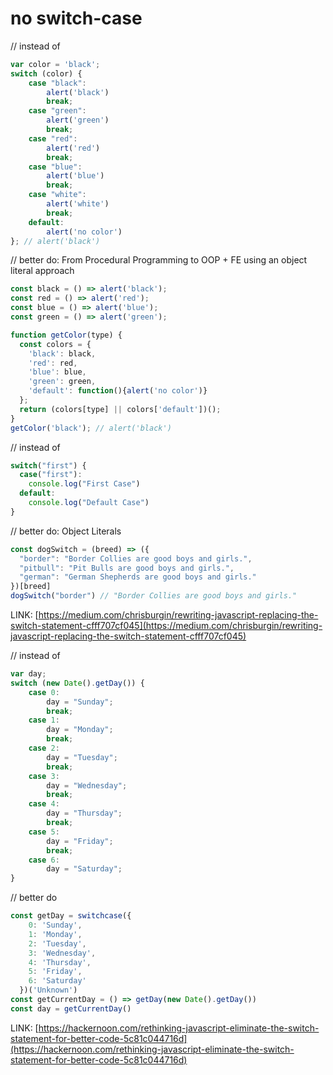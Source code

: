 # no switch-case

// instead of

```javascript
var color = 'black';
switch (color) {
    case "black":
        alert('black')
        break;
    case "green":
        alert('green')
        break;
    case "red":
        alert('red')
        break;
    case "blue":
        alert('blue')
        break;
    case "white":
        alert('white')
        break;
    default:
        alert('no color')
}; // alert('black')
```

// better do: From Procedural Programming to OOP + FE using an object literal approach

```javascript
const black = () => alert('black');
const red = () => alert('red');
const blue = () => alert('blue');
const green = () => alert('green');

function getColor(type) {
  const colors = {
    'black': black,
    'red': red,
    'blue': blue,
    'green': green,
    'default': function(){alert('no color')}
  };
  return (colors[type] || colors['default'])();
}
getColor('black'); // alert('black')
```

// instead of

```javascript
switch("first") {
  case("first"):
    console.log("First Case")
  default:
    console.log("Default Case")
}
```

// better do: Object Literals

```javascript
const dogSwitch = (breed) => ({
  "border": "Border Collies are good boys and girls.",
  "pitbull": "Pit Bulls are good boys and girls.",
  "german": "German Shepherds are good boys and girls."
})[breed]
dogSwitch("border") // "Border Collies are good boys and girls."
```

LINK: [https://medium.com/chrisburgin/rewriting-javascript-replacing-the-switch-statement-cfff707cf045](https://medium.com/chrisburgin/rewriting-javascript-replacing-the-switch-statement-cfff707cf045)

// instead of

```javascript
var day;
switch (new Date().getDay()) {
    case 0:
        day = "Sunday";
        break;
    case 1:
        day = "Monday";
        break;
    case 2:
        day = "Tuesday";
        break;
    case 3:
        day = "Wednesday";
        break;
    case 4:
        day = "Thursday";
        break;
    case 5:
        day = "Friday";
        break;
    case 6:
        day = "Saturday";
}
```

// better do

```javascript
const getDay = switchcase({
    0: 'Sunday',
    1: 'Monday',
    2: 'Tuesday',
    3: 'Wednesday',
    4: 'Thursday',
    5: 'Friday',
    6: 'Saturday'
  })('Unknown')
const getCurrentDay = () => getDay(new Date().getDay())
const day = getCurrentDay()
```

LINK: [https://hackernoon.com/rethinking-javascript-eliminate-the-switch-statement-for-better-code-5c81c044716d](https://hackernoon.com/rethinking-javascript-eliminate-the-switch-statement-for-better-code-5c81c044716d)

